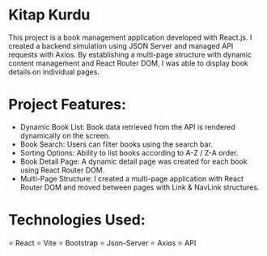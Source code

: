 # Kitap Kurdu
This project is a book management application developed with React.js. I created a backend simulation using JSON Server and managed API requests with Axios. By establishing a multi-page structure with dynamic content management and React Router DOM, I was able to display book details on individual pages. 

# Project Features:
- Dynamic Book List: Book data retrieved from the API is rendered dynamically on the screen.
- Book Search: Users can filter books using the search bar.
- Sorting Options: Ability to list books according to A-Z / Z-A order.
- Book Detail Page: A dynamic detail page was created for each book using React Router DOM.
- Multi-Page Structure: I created a multi-page application with React Router DOM and moved between pages with Link & NavLink structures.

# Technologies Used:
⭐ React
⭐ Vite
⭐ Bootstrap
⭐ Json-Server
⭐ Axios
⭐ API
